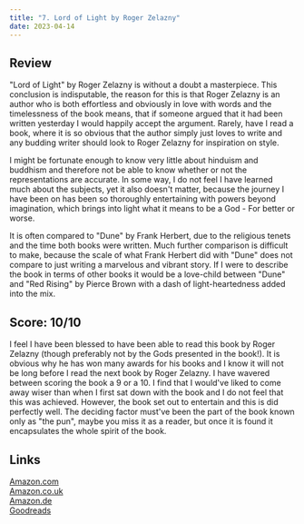 ```yaml
---
title: "7. Lord of Light by Roger Zelazny"
date: 2023-04-14
---
```

## Review
"Lord of Light" by Roger Zelazny is without a doubt a masterpiece. This conclusion is indisputable, the reason for this is that Roger Zelazny is an author who is both effortless and obviously in love with words and the timelessness of the book means, that if someone argued that it had been written yesterday I would happily accept the argument. Rarely, have I read a book, where it is so obvious that the author simply just loves to write and any budding writer should look to Roger Zelazny for inspiration on style.

I might be fortunate enough to know very little about hinduism and buddhism and therefore not be able to know whether or not the representations are accurate. In some way, I do not feel I have learned much about the subjects, yet it also doesn't matter, because the journey I have been on has been so thoroughly entertaining with powers beyond imagination, which brings into light what it means to be a God - For better or worse.

It is often compared to "Dune" by Frank Herbert, due to the religious tenets and the time both books were written. Much further comparison is difficult to make, because the scale of what Frank Herbert did with "Dune" does not compare to just writing a marvelous and vibrant story. If I were to describe the book in terms of other books it would be a love-child between "Dune" and "Red Rising" by Pierce Brown with a dash of light-heartedness added into the mix.

## Score: 10/10
I feel I have been blessed to have been able to read this book by Roger Zelazny (though preferably not by the Gods presented in the book!). It is obvious why he has won many awards for his books and I know it will not be long before I read the next book by Roger Zelazny. I have wavered between scoring the book a 9 or a 10. I find that I would've liked to come away wiser than when I first sat down with the book and I do not feel that this was achieved. However, the book set out to entertain and this is did perfectly well. The deciding factor must've been the part of the book known only as "the pun", maybe you miss it as a reader, but once it is found it encapsulates the whole spirit of the book.

## Links
[Amazon.com](https://www.amazon.com/Lord-Light-Roger-Zelazny/dp/0060567236)<br>
[Amazon.co.uk](https://www.amazon.co.uk/Lord-Light-MASTERWORKS-Roger-Zelazny/dp/0575094214)<br>
[Amazon.de](https://www.amazon.de/-/en/Roger-Zelazny/dp/0575094214/)<br>
[Goodreads](https://www.goodreads.com/book/show/13821)